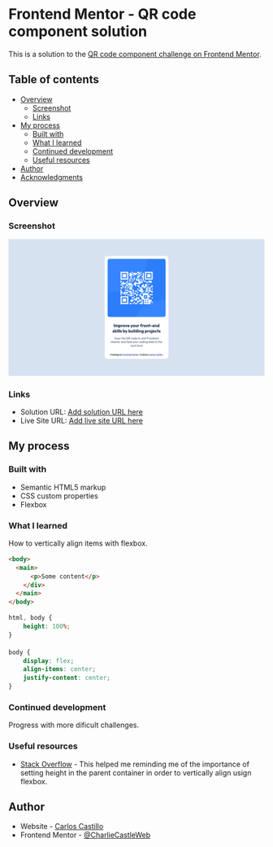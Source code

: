 # Frontend Mentor - QR code component solution

This is a solution to the [QR code component challenge on Frontend Mentor](https://www.frontendmentor.io/challenges/qr-code-component-iux_sIO_H). 

## Table of contents

- [Overview](#overview)
  - [Screenshot](#screenshot)
  - [Links](#links)
- [My process](#my-process)
  - [Built with](#built-with)
  - [What I learned](#what-i-learned)
  - [Continued development](#continued-development)
  - [Useful resources](#useful-resources)
- [Author](#author)
- [Acknowledgments](#acknowledgments)

## Overview

### Screenshot

![](./screenshot.png)

### Links

- Solution URL: [Add solution URL here](https://github.com/CharlieCastleWeb/Frontend-Mentor---QR-code-component)
- Live Site URL: [Add live site URL here](https://charliecastleweb.github.io/Frontend-Mentor---QR-code-component/)

## My process

### Built with

- Semantic HTML5 markup
- CSS custom properties
- Flexbox

### What I learned

How to vertically align items with flexbox. 

```html
<body>
  <main>
      <p>Some content</p>
    </div>
  </main>
</body>
```
```css
html, body {
    height: 100%;
}

body {
    display: flex;
    align-items: center;
    justify-content: center;
}
```

### Continued development

Progress with more dificult challenges.

### Useful resources

- [Stack Overflow](https://stackoverflow.com/questions/45080710/flexbox-vertical-alignment-not-working) - This helped me reminding me of the importance of setting height in the parent container in order to vertically align usign flexbox.

## Author

- Website - [Carlos Castillo](https://carloscastillo.dev/)
- Frontend Mentor - [@CharlieCastleWeb](https://www.frontendmentor.io/profile/CharlieCastleWeb)


